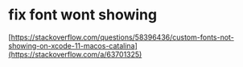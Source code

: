 # fix font wont showing 

[https://stackoverflow.com/questions/58396436/custom-fonts-not-showing-on-xcode-11-macos-catalina](https://stackoverflow.com/a/63701325)
